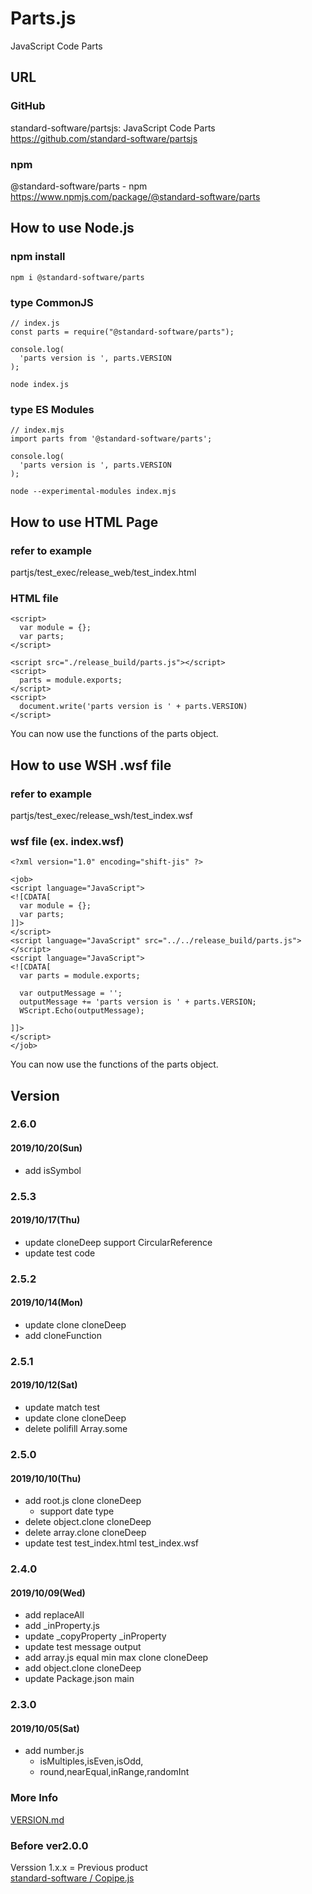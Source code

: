 # Parts.js
JavaScript Code Parts

## URL

### GitHub
standard-software/partsjs: JavaScript Code Parts  
https://github.com/standard-software/partsjs

### npm
@standard-software/parts - npm  
https://www.npmjs.com/package/@standard-software/parts

## How to use Node.js

### npm install
    npm i @standard-software/parts

### type CommonJS

```
// index.js
const parts = require("@standard-software/parts");

console.log(
  'parts version is ', parts.VERSION
);
```
    node index.js

### type ES Modules

```
// index.mjs
import parts from '@standard-software/parts';

console.log(
  'parts version is ', parts.VERSION
);
```
    node --experimental-modules index.mjs

## How to use HTML Page

### refer to example
partjs/test_exec/release_web/test_index.html

### HTML file

```
<script>
  var module = {};
  var parts;
</script>

<script src="./release_build/parts.js"></script>
<script>
  parts = module.exports;
</script>
<script>
  document.write('parts version is ' + parts.VERSION)
</script>
```

You can now use the functions of the parts object.

## How to use WSH .wsf file

### refer to example
partjs/test_exec/release_wsh/test_index.wsf

### wsf file (ex. index.wsf)

```
<?xml version="1.0" encoding="shift-jis" ?>

<job>
<script language="JavaScript">
<![CDATA[
  var module = {};
  var parts;
]]>
</script>
<script language="JavaScript" src="../../release_build/parts.js"></script>
<script language="JavaScript">
<![CDATA[
  var parts = module.exports;

  var outputMessage = '';
  outputMessage += 'parts version is ' + parts.VERSION;
  WScript.Echo(outputMessage);

]]>
</script>
</job>
```

You can now use the functions of the parts object.


## Version

### 2.6.0
#### 2019/10/20(Sun)
- add isSymbol

### 2.5.3
#### 2019/10/17(Thu)
- update cloneDeep support CircularReference 
- update test code

### 2.5.2
#### 2019/10/14(Mon)
- update clone cloneDeep
- add cloneFunction

### 2.5.1
#### 2019/10/12(Sat)
- update match test
- update clone cloneDeep
- delete polifill Array.some

### 2.5.0
#### 2019/10/10(Thu)
- add root.js clone cloneDeep
  - support date type
- delete object.clone cloneDeep
- delete array.clone cloneDeep
- update test test_index.html test_index.wsf

### 2.4.0
#### 2019/10/09(Wed)
- add replaceAll
- add _inProperty.js
- update _copyProperty _inProperty 
- update test message output
- add array.js equal min max clone cloneDeep
- add object.clone cloneDeep
- update Package.json main

### 2.3.0
#### 2019/10/05(Sat)
- add number.js
  - isMultiples,isEven,isOdd,
  - round,nearEqual,inRange,randomInt

### More Info
[VERSION.md](./VERSION.md)


### Before ver2.0.0
Verssion 1.x.x = Previous product  
[standard-software / Copipe.js](https://github.com/standard-software/copipejs)
